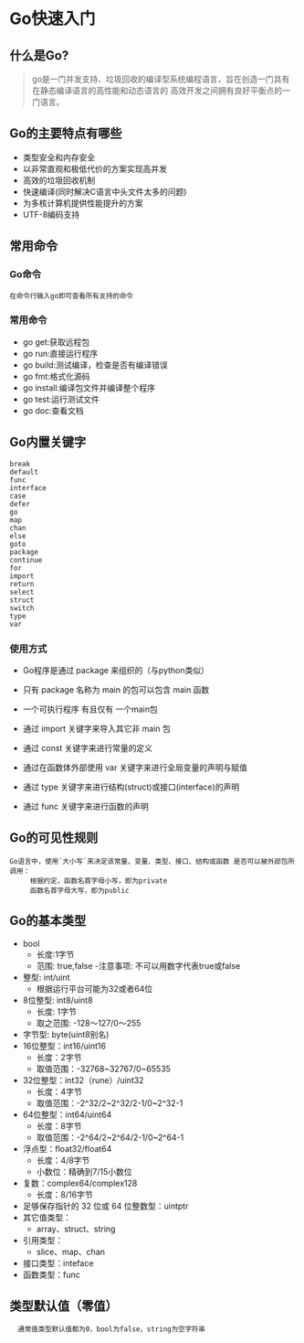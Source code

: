 # Go快速入门
## 什么是Go?
> go是一门并发支持、垃圾回收的编译型系统编程语言，旨在创造一门具有在静态编译语言的高性能和动态语言的
>高效开发之间拥有良好平衡点的一门语言。

## Go的主要特点有哪些
* 类型安全和内存安全
* 以非常直观和极低代价的方案实现高并发
* 高效的垃圾回收机制
* 快速编译(同时解决C语言中头文件太多的问题)
* 为多核计算机提供性能提升的方案
* UTF-8编码支持

## 常用命令
### Go命令
```text
在命令行输入go即可查看所有支持的命令
```
### 常用命令
- go get:获取远程包
- go run:直接运行程序
- go build:测试编译，检查是否有编译错误
- go fmt:格式化源码
- go install:编译包文件并编译整个程序
- go test:运行测试文件
- go doc:查看文档

## Go内置关键字
```text
break
default
func
interface
case
defer
go 
map
chan
else
goto
package
continue
for
import
return
select
struct
switch
type
var
```
### 使用方式
- Go程序是通过 package 来组织的（与python类似）
- 只有 package 名称为 main 的包可以包含 main 函数
- 一个可执行程序 有且仅有 一个main包

- 通过 import 关键字来导入其它非 main 包
- 通过 const 关键字来进行常量的定义
- 通过在函数体外部使用 var 关键字来进行全局变量的声明与赋值
- 通过 type 关键字来进行结构(struct)或接口(interface)的声明
- 通过 func 关键字来进行函数的声明

## Go的可见性规则
```text
Go语言中，使用`大小写`来决定该常量、变量、类型、接口、结构或函数 是否可以被外部包所调用：
     根据约定，函数名首字母小写，即为private
     函数名首字母大写，即为public
```
    
## Go的基本类型
- bool
  - 长度:1字节
  - 范围: true,false
  -注意事项: 不可以用数字代表true或false
- 整型: int/uint
  - 根据运行平台可能为32或者64位
- 8位整型: int8/uint8
  - 长度: 1字节
  - 取之范围: -128～127/0～255
- 字节型: byte(uint8别名)
- 16位整型：int16/uint16
  - 长度：2字节
  - 取值范围：-32768~32767/0~65535
- 32位整型：int32（rune）/uint32
  - 长度：4字节
  - 取值范围：-2^32/2~2^32/2-1/0~2^32-1
- 64位整型：int64/uint64
  - 长度：8字节
  - 取值范围：-2^64/2~2^64/2-1/0~2^64-1
- 浮点型：float32/float64
  - 长度：4/8字节
  - 小数位：精确到7/15小数位
- 复数：complex64/complex128
  - 长度：8/16字节
- 足够保存指针的 32 位或 64 位整数型：uintptr
- 其它值类型：
  - array、struct、string
- 引用类型：
  - slice、map、chan
- 接口类型：inteface
- 函数类型：func

## 类型默认值（零值）
```text
  通常值类型默认值都为0，bool为false，string为空字符串
```
